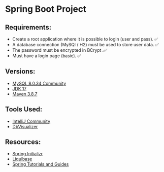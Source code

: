 # Spring Boot Project

## Requirements:
- Create a root application where it is possible to login (user and pass). :white_check_mark:
- A database connection (MySQl / H2) must be used to store user data. :white_check_mark:
- The password must be encrypted in BCrypt .:white_check_mark:
- Must have a login page (basic). :white_check_mark:

## Versions:
- [MySQL 8.0.34 Community](https://dev.mysql.com/downloads/installer/)
- [JDK 17](https://www.oracle.com/pt/java/technologies/downloads/)
- [Maven 3.8.7](https://maven.apache.org/download.cgi)

## Tools Used:
- [IntelliJ Community](https://www.jetbrains.com/idea/download)
- [DbVisualizer](https://www.dbvis.com/download/)

## Resources:
- [Spring Initializr](https://start.spring.io/)
- [Liquibase](https://www.liquibase.org/)
- [Spring Tutorials and Guides](https://www.baeldung.com/)
